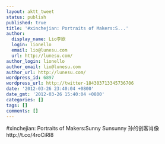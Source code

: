 ```yaml
---
layout: aktt_tweet
status: publish
published: true
title: '#xinchejian: Portraits of Makers:S...'
author:
  display_name: Lio李欧
  login: lionello
  email: lio@lunesu.com
  url: http://lunesu.com/
author_login: lionello
author_email: lio@lunesu.com
author_url: http://lunesu.com/
wordpress_id: 6897
wordpress_url: http://twitter-184303713345736706
date: '2012-03-26 23:40:04 +0800'
date_gmt: '2012-03-26 15:40:04 +0800'
categories: []
tags: []
comments: []
---
```

<p>#xinchejian: <!--:en-->Portraits of Makers:Sunny Sun<!--:--><!--:zh-->sunny 孙的创客肖像<!--:--> http://t.co/4roCiRI8</p>
